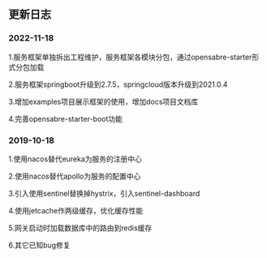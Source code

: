 ## 更新日志

### **2022-11-18**

1.服务框架单独拆出工程维护，服务框架各模块分包，通过opensabre-starter形式分包加载

2.服务框架springboot升级到2.7.5，springcloud版本升级到2021.0.4

3.增加examples项目展示框架的使用，增加docs项目文档库

4.完善opensabre-starter-boot功能


### **2019-10-18**

1.使用nacos替代eureka为服务的注册中心

2.使用nacos替代apollo为服务的配置中心

3.引入使用sentinel替换掉hystrix，引入sentinel-dashboard

4.使用jetcache作两级缓存，优化缓存性能

5.网关启动时加载数据库中的路由到redis缓存

6.其它已知bug修复